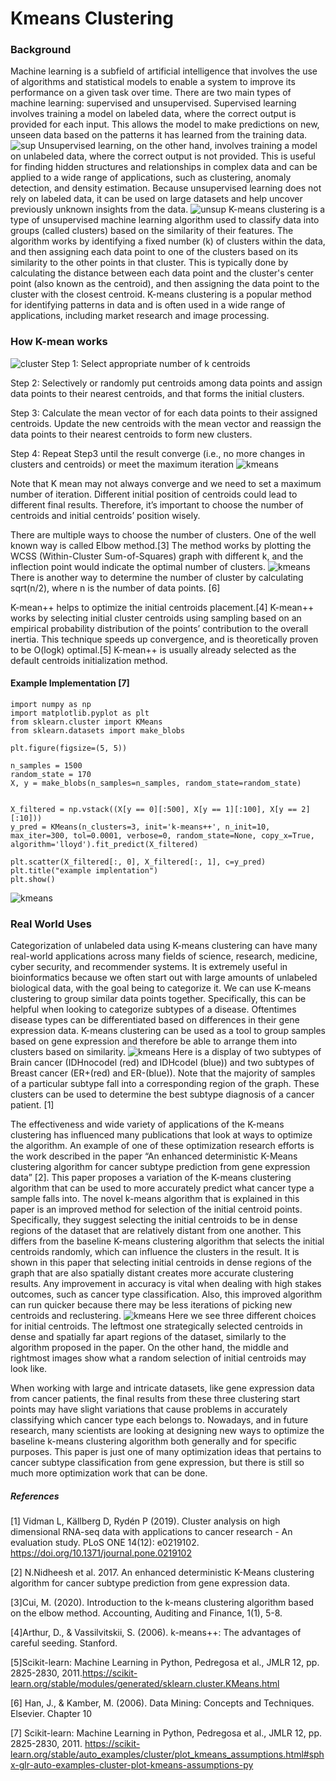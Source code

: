 # Kmeans Clustering

### Background
Machine learning is a subfield of artificial intelligence that involves the use of algorithms and statistical models to enable a system to improve its performance on a given task over time. There are two main types of machine learning: supervised and unsupervised. Supervised learning involves training a model on labeled data, where the correct output is provided for each input. This allows the model to make predictions on new, unseen data based on the patterns it has learned from the training data.
![sup](sup.png)
Unsupervised learning, on the other hand, involves training a model on unlabeled data, where the correct output is not provided. This is useful for finding hidden structures and relationships in complex data and can be applied to a wide range of applications, such as clustering, anomaly detection, and density estimation. Because unsupervised learning does not rely on labeled data, it can be used on large datasets and help uncover previously unknown insights from the data.
![unsup](unsup.png)
K-means clustering is a type of unsupervised machine learning algorithm used to classify data into groups (called clusters) based on the similarity of their features. The algorithm works by identifying a fixed number (k) of clusters within the data, and then assigning each data point to one of the clusters based on its similarity to the other points in that cluster. This is typically done by calculating the distance between each data point and the cluster's center point (also known as the centroid), and then assigning the data point to the cluster with the closest centroid. K-means clustering is a popular method for identifying patterns in data and is often used in a wide range of applications, including market research and image processing.


### How K-mean works
![cluster](cluster.GIF)
Step 1: Select appropriate number of k centroids


Step 2: Selectively or randomly put centroids among data points and assign data points to their nearest centroids, and that forms the initial clusters.


Step 3: Calculate the mean vector of for each data points to their assigned centroids. Update the new centroids with the mean vector and reassign the  data points to their nearest centroids to form new clusters.



Step 4: Repeat Step3 until the result converge (i.e., no more changes in clusters and centroids) or meet the maximum iteration
![kmeans](kmeans.GIF)

Note that K mean may not always converge and we need to set a maximum number of iteration. Different initial position of centroids could lead to different final results. Therefore, it’s important to choose the number of centroids and initial centroids’ position wisely. 


There are multiple ways to choose the number of clusters. One of the well known way is called Elbow method.[3] The method works by plotting the WCSS (Within-Cluster Sum-of-Squares) graph with different k, and the inflection point would indicate the optimal number of clusters.
![kmeans](chart.png)
There is another way to determine the number of cluster by calculating sqrt(n/2), where n is the number of data points. [6]

K-mean++ helps to optimize the initial centroids placement.[4] K-mean++ works by selecting initial cluster centroids using sampling based on an empirical probability distribution of the points’ contribution to the overall inertia. This technique speeds up convergence, and is theoretically proven to be O(logk) optimal.[5] K-mean++ is usually already selected as the default centroids initialization method. 


#### Example Implementation [7]

```
import numpy as np
import matplotlib.pyplot as plt
from sklearn.cluster import KMeans
from sklearn.datasets import make_blobs

plt.figure(figsize=(5, 5))

n_samples = 1500
random_state = 170
X, y = make_blobs(n_samples=n_samples, random_state=random_state)


X_filtered = np.vstack((X[y == 0][:500], X[y == 1][:100], X[y == 2][:10]))
y_pred = KMeans(n_clusters=3, init='k-means++', n_init=10, max_iter=300, tol=0.0001, verbose=0, random_state=None, copy_x=True, algorithm='lloyd').fit_predict(X_filtered)

plt.scatter(X_filtered[:, 0], X_filtered[:, 1], c=y_pred)
plt.title("example implentation")
plt.show()

```

![kmeans](ex.png)

### Real World Uses

Categorization of unlabeled data using K-means clustering can have many real-world applications across many fields of science, research, medicine, cyber security, and recommender systems. It is extremely useful in bioinformatics because we often start out with large amounts of unlabeled biological data, with the goal being to categorize it. We can use K-means clustering to group similar data points together. Specifically, this can be helpful when looking to categorize subtypes of a disease. Oftentimes disease types can be differentiated based on differences in their gene expression data. K-means clustering can be used as a tool to group samples based on gene expression and therefore be able to arrange them into clusters based on similarity.
![kmeans](brainbreast.png)
Here is a display of two subtypes of Brain cancer (IDHnocodel (red) and IDHcodel (blue)) and two subtypes of Breast cancer (ER+(red) and ER-(blue)). Note that the majority of samples of a particular subtype fall into a corresponding region of the graph. These clusters can be used to determine the best subtype diagnosis of a cancer patient. [1]

The effectiveness and wide variety of applications of the K-means clustering has influenced many publications that look at ways to optimize the algorithm. An example of one of these optimization research efforts is the work described in the paper “An enhanced deterministic K-Means clustering algorithm for cancer subtype prediction from gene expression data” [2]. This paper proposes a variation of the K-means clustering algorithm that can be used to more accurately predict what cancer type a sample falls into. The novel k-means algorithm that is explained in this paper is an improved method for selection of the initial centroid points. Specifically, they suggest selecting the initial centroids to be in dense regions of the dataset that are relatively distant from one another. This differs from the baseline K-means clustering algorithm that selects the initial centroids randomly, which can influence the clusters in the result. It is shown in this paper that selecting initial centroids in dense regions of the graph that are also spatially distant creates more accurate clustering results. Any improvement in accuracy is vital when dealing with high stakes outcomes, such as cancer type classification. Also, this improved algorithm can run quicker because there may be less iterations of picking new centroids and reclustering.
![kmeans](recluster.png)
Here we see three different choices for initial centroids. The leftmost one strategically selected centroids in dense and spatially far apart regions of the dataset, similarly to the algorithm proposed in the paper. On the other hand, the middle and rightmost images show what a random selection of initial centroids may look like.

When working with large and intricate datasets, like gene expression data from cancer patients, the final results from these three clustering start points may have slight variations that cause problems in accurately classifying which cancer type each belongs to. Nowadays, and in future research, many scientists are looking at designing new ways to optimize the baseline k-means clustering algorithm both generally and for specific purposes. This paper is just one of many optimization ideas that pertains to cancer subtype classification from gene expression, but there is still so much more optimization work that can be done.


##### References
[1] Vidman L, Källberg D, Rydén P (2019). Cluster analysis on high dimensional RNA-seq data with applications to cancer research - An evaluation study. PLoS ONE 14(12): e0219102. https://doi.org/10.1371/journal.pone.0219102

[2] N.Nidheesh et al. 2017. An enhanced deterministic K-Means clustering algorithm for cancer subtype prediction from gene expression data.

[3]Cui, M. (2020). Introduction to the k-means clustering algorithm based on the elbow method. Accounting, Auditing and Finance, 1(1), 5-8.

[4]Arthur, D., & Vassilvitskii, S. (2006). k-means++: The advantages of careful seeding. Stanford.

[5]Scikit-learn: Machine Learning in Python, Pedregosa et al., JMLR 12, pp. 2825-2830, 2011.https://scikit-learn.org/stable/modules/generated/sklearn.cluster.KMeans.html 

[6] Han, J., &amp; Kamber, M. (2006). Data Mining: Concepts and Techniques. Elsevier. Chapter 10

[7] Scikit-learn: Machine Learning in Python, Pedregosa et al., JMLR 12, pp. 2825-2830, 2011. https://scikit-learn.org/stable/auto_examples/cluster/plot_kmeans_assumptions.html#sphx-glr-auto-examples-cluster-plot-kmeans-assumptions-py 


```python

```

